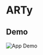 # ARTy

## Demo
<img src="https://www.kapwing.com/e/5e7c28363711460016884f18.gif" alt="App Demo" loading="lazy">

